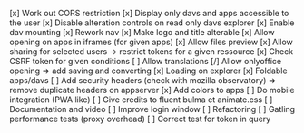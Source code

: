 [x] Work out CORS restriction
[x] Display only davs and apps accessible to the user
[x] Disable alteration controls on read only davs explorer
[x] Enable dav mounting
[x] Rework nav
[x] Make logo and title alterable
[x] Allow opening on apps in iframes (for given apps)
[x] Allow files preview
[x] Allow sharing for selected users -> restrict tokens for a given ressource
[x] Check CSRF token for given conditions
[ ] Allow translations
[/] Allow onlyoffice opening => add saving and converting
[x] Loading on explorer
[x] Foldable apps/davs
[ ] Add security headers (check with mozilla observatory) => remove duplicate headers on appserver
[x] Add colors to apps
[ ] Do mobile integration (PWA like)
[ ] Give credits to fluent bulma et animate.css
[ ] Documentation and video
[ ] Improve login window
[ ] Refactoring
[ ] Gatling performance tests (proxy overhead)
[ ] Correct test for token in query
